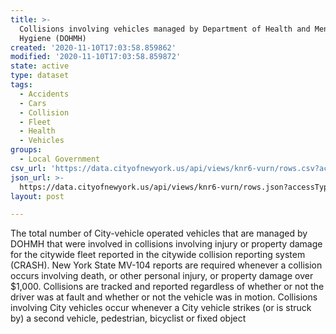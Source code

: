 ```yaml
---
title: >-
  Collisions involving vehicles managed by Department of Health and Mental
  Hygiene (DOHMH)
created: '2020-11-10T17:03:58.859862'
modified: '2020-11-10T17:03:58.859872'
state: active
type: dataset
tags:
  - Accidents
  - Cars
  - Collision
  - Fleet
  - Health
  - Vehicles
groups:
  - Local Government
csv_url: 'https://data.cityofnewyork.us/api/views/knr6-vurn/rows.csv?accessType=DOWNLOAD'
json_url: >-
  https://data.cityofnewyork.us/api/views/knr6-vurn/rows.json?accessType=DOWNLOAD
layout: post

---
```

The total number of City-vehicle operated vehicles that are managed by DOHMH that were involved in collisions involving injury or property damage for the citywide fleet reported in the citywide collision reporting system (CRASH). New York State MV-104 reports are required whenever a collision occurs involving death, or other personal injury, or property damage over $1,000. Collisions are tracked and reported regardless of whether or not the driver was at fault and whether or not the vehicle was in motion. Collisions involving City vehicles occur whenever a City vehicle strikes (or is struck by) a second vehicle, pedestrian, bicyclist or fixed object

